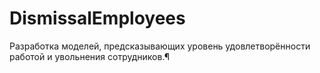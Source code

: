 # DismissalEmployees
Разработка моделей, предсказывающих уровень удовлетворённости работой и увольнения сотрудников.¶
